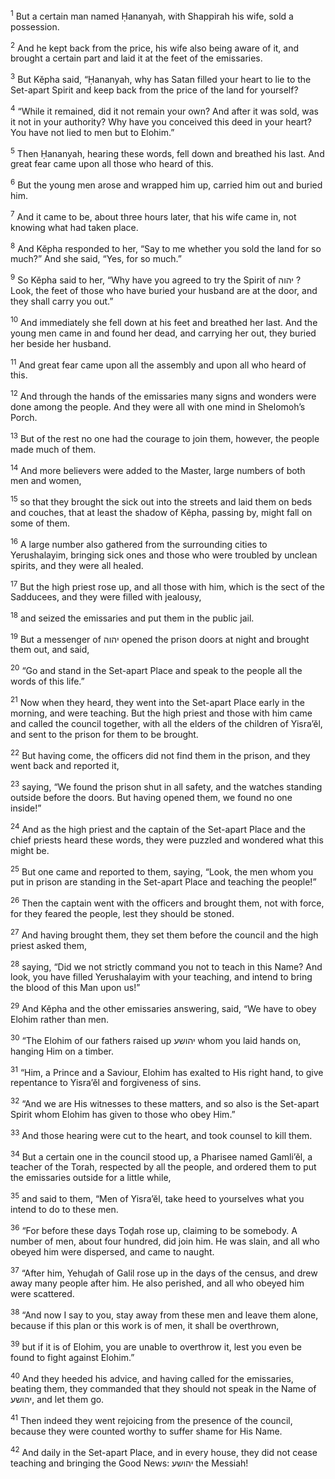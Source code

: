<sup>1</sup> But a certain man named Ḥananyah, with Shappirah his wife, sold a possession.

<sup>2</sup> And he kept back from the price, his wife also being aware of it, and brought a certain part and laid it at the feet of the emissaries.

<sup>3</sup> But Kĕpha said, “Ḥananyah, why has Satan filled your heart to lie to the Set-apart Spirit and keep back from the price of the land for yourself?

<sup>4</sup> “While it remained, did it not remain your own? And after it was sold, was it not in your authority? Why have you conceived this deed in your heart? You have not lied to men but to Elohim.”

<sup>5</sup> Then Ḥananyah, hearing these words, fell down and breathed his last. And great fear came upon all those who heard of this.

<sup>6</sup> But the young men arose and wrapped him up, carried him out and buried him.

<sup>7</sup> And it came to be, about three hours later, that his wife came in, not knowing what had taken place.

<sup>8</sup> And Kĕpha responded to her, “Say to me whether you sold the land for so much?” And she said, “Yes, for so much.”

<sup>9</sup> So Kĕpha said to her, “Why have you agreed to try the Spirit of יהוה ? Look, the feet of those who have buried your husband are at the door, and they shall carry you out.”

<sup>10</sup> And immediately she fell down at his feet and breathed her last. And the young men came in and found her dead, and carrying her out, they buried her beside her husband.

<sup>11</sup> And great fear came upon all the assembly and upon all who heard of this.

<sup>12</sup> And through the hands of the emissaries many signs and wonders were done among the people. And they were all with one mind in Shelomoh’s Porch.

<sup>13</sup> But of the rest no one had the courage to join them, however, the people made much of them.

<sup>14</sup> And more believers were added to the Master, large numbers of both men and women,

<sup>15</sup> so that they brought the sick out into the streets and laid them on beds and couches, that at least the shadow of Kĕpha, passing by, might fall on some of them.

<sup>16</sup> A large number also gathered from the surrounding cities to Yerushalayim, bringing sick ones and those who were troubled by unclean spirits, and they were all healed.

<sup>17</sup> But the high priest rose up, and all those with him, which is the sect of the Sadducees, and they were filled with jealousy,

<sup>18</sup> and seized the emissaries and put them in the public jail.

<sup>19</sup> But a messenger of יהוה opened the prison doors at night and brought them out, and said,

<sup>20</sup> “Go and stand in the Set-apart Place and speak to the people all the words of this life.”

<sup>21</sup> Now when they heard, they went into the Set-apart Place early in the morning, and were teaching. But the high priest and those with him came and called the council together, with all the elders of the children of Yisra’ĕl, and sent to the prison for them to be brought.

<sup>22</sup> But having come, the officers did not find them in the prison, and they went back and reported it,

<sup>23</sup> saying, “We found the prison shut in all safety, and the watches standing outside before the doors. But having opened them, we found no one inside!”

<sup>24</sup> And as the high priest and the captain of the Set-apart Place and the chief priests heard these words, they were puzzled and wondered what this might be.

<sup>25</sup> But one came and reported to them, saying, “Look, the men whom you put in prison are standing in the Set-apart Place and teaching the people!”

<sup>26</sup> Then the captain went with the officers and brought them, not with force, for they feared the people, lest they should be stoned.

<sup>27</sup> And having brought them, they set them before the council and the high priest asked them,

<sup>28</sup> saying, “Did we not strictly command you not to teach in this Name? And look, you have filled Yerushalayim with your teaching, and intend to bring the blood of this Man upon us!”

<sup>29</sup> And Kĕpha and the other emissaries answering, said, “We have to obey Elohim rather than men.

<sup>30</sup> “The Elohim of our fathers raised up יהושע whom you laid hands on, hanging Him on a timber.

<sup>31</sup> “Him, a Prince and a Saviour, Elohim has exalted to His right hand, to give repentance to Yisra’ĕl and forgiveness of sins.

<sup>32</sup> “And we are His witnesses to these matters, and so also is the Set-apart Spirit whom Elohim has given to those who obey Him.”

<sup>33</sup> And those hearing were cut to the heart, and took counsel to kill them.

<sup>34</sup> But a certain one in the council stood up, a Pharisee named Gamli’ĕl, a teacher of the Torah, respected by all the people, and ordered them to put the emissaries outside for a little while,

<sup>35</sup> and said to them, “Men of Yisra’ĕl, take heed to yourselves what you intend to do to these men.

<sup>36</sup> “For before these days Toḏah rose up, claiming to be somebody. A number of men, about four hundred, did join him. He was slain, and all who obeyed him were dispersed, and came to naught.

<sup>37</sup> “After him, Yehuḏah of Galil rose up in the days of the census, and drew away many people after him. He also perished, and all who obeyed him were scattered.

<sup>38</sup> “And now I say to you, stay away from these men and leave them alone, because if this plan or this work is of men, it shall be overthrown,

<sup>39</sup> but if it is of Elohim, you are unable to overthrow it, lest you even be found to fight against Elohim.”

<sup>40</sup> And they heeded his advice, and having called for the emissaries, beating them, they commanded that they should not speak in the Name of יהושע, and let them go.

<sup>41</sup> Then indeed they went rejoicing from the presence of the council, because they were counted worthy to suffer shame for His Name.

<sup>42</sup> And daily in the Set-apart Place, and in every house, they did not cease teaching and bringing the Good News: יהושע the Messiah!

